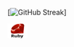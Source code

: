 [![GitHub Streak](https://github-readme-streak-stats.herokuapp.com/?user=marcdumontier&theme=dark)]



<img align="center" alt="Rafa-Js" height="30" width="40" src="
https://raw.githubusercontent.com/devicons/devicon/master/icons/ruby/ruby-original-wordmark.svg">
